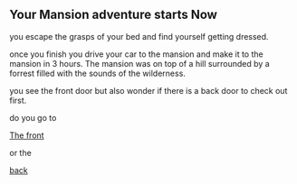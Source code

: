 ## Your Mansion adventure starts Now

you escape the grasps of your bed and find yourself getting dressed.

once you finish you drive your car to the mansion and make it to the mansion in 3 hours. The mansion was on top of a hill surrounded by a forrest filled with the sounds of the wilderness.

you see the front door but also wonder if there is a back door to check out first.

do you go to 

[The front](front-path/Front.md)

or the

[back](Back-door.md)